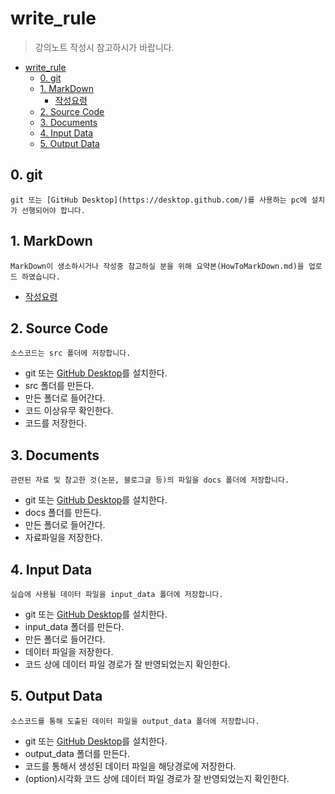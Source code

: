 # write_rule
> 강의노트 작성시 참고하시가 바랍니다.

* [write_rule](https://github.com/df-AI/BigAlMot_01/tree/master/write_rule#write_rule)
  * [0. git](https://github.com/df-AI/BigAlMot_01/tree/master/write_rule#0-git)
  * [1. MarkDown](https://github.com/df-AI/BigAlMot_01/tree/master/write_rule#1-markdown)
    * [작성요령](./HowToMarkDown.md) 
  * [2. Source Code](https://github.com/df-AI/BigAlMot_01/tree/master/write_rule#2-source-code)
  * [3. Documents](https://github.com/df-AI/BigAlMot_01/tree/master/write_rule#3-Documents)
  * [4. Input Data](https://github.com/df-AI/BigAlMot_01/tree/master/write_rule#4-input-data)
  * [5. Output Data](https://github.com/df-AI/BigAlMot_01/tree/master/write_rule#5-output-data)



## 0. git
```
git 또는 [GitHub Desktop](https://desktop.github.com/)를 사용하는 pc에 설치가 선행되어야 합니다.
```

## 1. MarkDown
```
MarkDown이 생소하시거나 작성중 참고하실 분을 위해 요약본(HowToMarkDown.md)을 업로드 하였습니다.
```
- [작성요령](./HowToMarkDown.md) 

## 2. Source Code
```
소스코드는 src 폴더에 저장합니다.
```
- git 또는 [GitHub Desktop](https://desktop.github.com/)를 설치한다.
- src 폴더를 만든다.
- 만든 폴더로 들어간다.
- 코드 이상유무 확인한다.
- 코드를 저장한다.

## 3. Documents
```
관련된 자료 및 참고한 것(논문, 블로그글 등)의 파일을 docs 폴더에 저장합니다.
```
- git 또는 [GitHub Desktop](https://desktop.github.com/)를 설치한다.
- docs 폴더를 만든다.
- 만든 폴더로 들어간다.
- 자료파일을 저장한다.

## 4. Input Data
```
실습에 사용될 데이터 파일을 input_data 폴더에 저장합니다.
```
- git 또는 [GitHub Desktop](https://desktop.github.com/)를 설치한다.
- input_data 폴더를 만든다.
- 만든 폴더로 들어간다.
- 데이터 파일을 저장한다.
- 코드 상에 데이터 파일 경로가 잘 반영되었는지 확인한다.

## 5. Output Data
```
소스코드를 통해 도출된 데이터 파일을 output_data 폴더에 저장합니다.
```
- git 또는 [GitHub Desktop](https://desktop.github.com/)를 설치한다.
- output_data 폴더를 만든다.
- 코드를 통해서 생성된 데이터 파일을 해당경로에 저장한다.
- (option)시각화 코드 상에 데이터 파일 경로가 잘 반영되었는지 확인한다.
